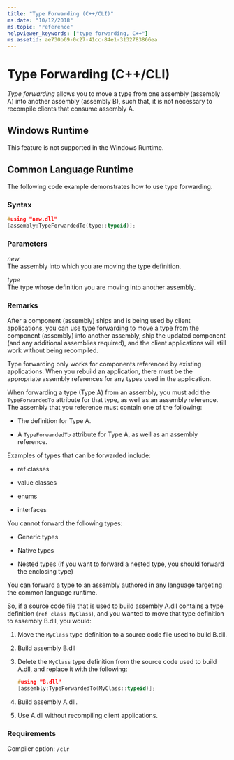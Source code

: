 ```yaml
---
title: "Type Forwarding (C++/CLI)"
ms.date: "10/12/2018"
ms.topic: "reference"
helpviewer_keywords: ["type forwarding, C++"]
ms.assetid: ae730b69-0c27-41cc-84e1-3132783866ea
---
```

# Type Forwarding (C++/CLI)

*Type forwarding* allows you to move a type from one assembly (assembly A) into another assembly (assembly B), such that, it is not necessary to recompile clients that consume assembly A.

## Windows Runtime

This feature is not supported in the Windows Runtime.

## Common Language Runtime

The following code example demonstrates how to use type forwarding.

### Syntax

```cpp
#using "new.dll"
[assembly:TypeForwardedTo(type::typeid)];
```

### Parameters

*new*<br/>
The assembly into which you are moving the type definition.

*type*<br/>
The type whose definition you are moving into another assembly.

### Remarks

After a component (assembly) ships and is being used by client applications, you can use type forwarding to move a type from the component (assembly) into another assembly, ship the updated component (and any additional assemblies required), and the client applications will still work without being recompiled.

Type forwarding only works for components referenced by existing applications. When you rebuild an application, there must be the appropriate assembly references for any types used in the application.

When forwarding a type (Type A) from an assembly, you must add the `TypeForwardedTo` attribute for that type, as well as an assembly reference. The assembly that you reference must contain one of the following:

- The definition for Type A.

- A `TypeForwardedTo` attribute for Type A, as well as an assembly reference.

Examples of types that can be forwarded include:

- ref classes

- value classes

- enums

- interfaces

You cannot forward the following types:

- Generic types

- Native types

- Nested types (if you want to forward a nested type, you should forward the enclosing type)

You can forward a type to an assembly authored in any language targeting the common language runtime.

So, if a source code file that is used to build assembly A.dll contains a type definition (`ref class MyClass`), and you wanted to move that type definition to assembly B.dll, you would:

1. Move the `MyClass` type definition to a source code file used to build B.dll.

2. Build assembly B.dll

3. Delete the `MyClass` type definition from the source code used to build A.dll, and replace it with the following:

    ```cpp
    #using "B.dll"
    [assembly:TypeForwardedTo(MyClass::typeid)];
    ```

4. Build assembly A.dll.

5. Use A.dll without recompiling client applications.

### Requirements

Compiler option: `/clr`
